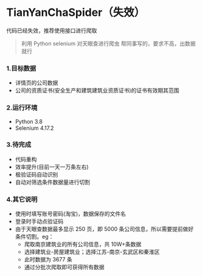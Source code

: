 # TianYanChaSpider（失效）

代码已经失效，推荐使用接口进行爬取

> 利用 Python selenium 对天眼查进行爬虫
> 帮同事写的，要求不高，出数据就行

### 1.目标数据

- 详情页的公司数据
- 公司的资质证书(安全生产和建筑建筑业资质证书)的证书有效期其范围

### 2.运行环境

- Python 3.8
- Selenium 4.17.2

### 3.待完成

- 代码重构
- 效率提升(目前一天一万条左右)
- 极验证码自动识别
- 自动对筛选条件数据量进行切割

### 4.其它说明

- 使用时填写账号密码(淘宝)，数据保存的文件名
- 登录时手动点验证码
- 由于天眼查数据最多显示 250 页，即 5000 条公司信息，所以需要提前做好条件切割。eg：
  - 爬取南京建筑业的所有公司信息，共 10W+条数据
  - 选择建筑业-房屋建筑业；选择江苏-南京-玄武区和秦淮区
  - 此时数据为 3677 条
  - 通过分批次爬取即可获得所有数据

